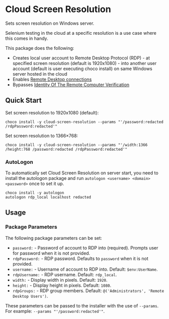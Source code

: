 ﻿# Cloud Screen Resolution

Sets screen resolution on Windows server.

Selenium testing in the cloud at a specific resolution is a use case
where this comes in handy.

This package does the following:

- Creates local user account to Remote Desktop Protocol (RDP) - at
  specified screen resolution (default is 1920x1080) - into another
  user account (default is user executing choco install) on same
  Windows server hosted in the cloud
- Enables [Remote Desktop connections](https://technet.microsoft.com/en-us/library/cc722151%28v=ws.10%29.aspx)
- Bypasses [Identity Of The Remote Computer Verification](http://www.mytecbits.com/microsoft/windows/rdp-identity-of-the-remote-computer)

## Quick Start

Set screen resolution to 1920x1080 (default):

```
choco install -y cloud-screen-resolution --params "'/password:redacted /rdpPassword:redacted'"
```

Set screen resolution to 1366×768:

```
choco install -y cloud-screen-resolution --params "'/width:1366 /height:768 /password:redacted /rdpPassword:redacted'"
```

### AutoLogon

To automatically set Cloud Screen Resolution on server start, you need
to install the autologon package and run
`autologon <username> <domain> <password>` once to set it up.

```
choco install -y autologon
autologon rdp_local localhost redacted
```

## Usage

### Package Parameters

The following package parameters can be set:

- `password:` - Password of account to RDP into (required).
    Prompts user for password when it is not provided.
- `rdpPassword:` - RDP password. Defaults to `password` when it is
    not provided.
- `username:` - Username of account to RDP into.
    Default: `$env:UserName`.
- `rdpUsername:` - RDP username. Default: `rdp_local`.
- `width:` - Display width in pixels. Default: `1920`.
- `height:` - Display height in pixels. Default: `1080`.
- `rdpGroups:` - RDP group members.
    Default: `@('Administrators', 'Remote Desktop Users')`.

These parameters can be passed to the installer with the use of
`--params`. For example: `--params "'/password:redacted'"`.
